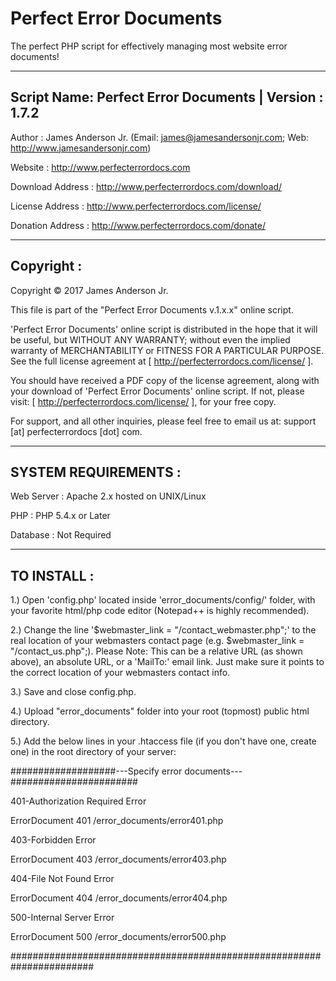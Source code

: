 Perfect Error Documents
=======================

The perfect PHP script for effectively managing most website error documents! 

-----------------------------------------------------------------------
Script Name: Perfect Error Documents | Version : 1.7.2
-----------------------------------------------------------------------

Author : James Anderson Jr. (Email: james@jamesandersonjr.com; Web: http://www.jamesandersonjr.com)

Website : http://www.perfecterrordocs.com

Download Address : http://www.perfecterrordocs.com/download/

License Address : http://www.perfecterrordocs.com/license/

Donation Address : http://www.perfecterrordocs.com/donate/

-----------------------------------------------------------------------
Copyright :
-----------------------------------------------------------------------

Copyright © 2017 James Anderson Jr.


This file is part of the "Perfect Error Documents v.1.x.x" online script.

'Perfect Error Documents' online script is distributed in the hope that it will be useful, but WITHOUT ANY WARRANTY; without even the implied warranty of MERCHANTABILITY or FITNESS FOR A PARTICULAR PURPOSE. See the full license agreement at [ http://perfecterrordocs.com/license/ ].

You should have received a PDF copy of the license agreement, along with your download of 'Perfect Error Documents' online script. If not, please visit: [ http://perfecterrordocs.com/license/ ], for your free copy.

For support, and all other inquiries, please feel free to email us at: support [at] perfecterrordocs [dot] com.

-----------------------------------------------------------------------
SYSTEM REQUIREMENTS :
-----------------------------------------------------------------------

Web Server : Apache 2.x hosted on UNIX/Linux

PHP : PHP 5.4.x or Later

Database : Not Required

-----------------------------------------------------------------------
TO INSTALL :
-----------------------------------------------------------------------

1.) Open 'config.php' located inside 'error_documents/config/' folder, with your favorite html/php code editor (Notepad++ is highly recommended).

2.) Change the line '$webmaster_link = "/contact_webmaster.php";' to the real location of your webmasters contact page (e.g. $webmaster_link = "/contact_us.php";).
    Please Note: This can be a relative URL (as shown above), an absolute URL, or a 'MailTo:' email link. Just make sure it points to the correct location of your webmasters contact info.

3.) Save and close config.php.

4.) Upload "error_documents" folder into your root (topmost) public html directory. 

5.) Add the below lines in your .htaccess file (if you don't have one, create one) in the root directory of your server:


###################---Specify error documents---#######################

401-Authorization Required Error
 
ErrorDocument 401 /error_documents/error401.php

403-Forbidden Error
 
ErrorDocument 403 /error_documents/error403.php

404-File Not Found Error
 
ErrorDocument 404 /error_documents/error404.php

500-Internal Server Error
 
ErrorDocument 500 /error_documents/error500.php

#######################################################################
